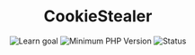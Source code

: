 <div align="center">

# CookieStealer

![Learn goal](https://img.shields.io/badge/Learn-XSS%20(Cross%20Site%20Scripting)-blueviolet) ![Minimum PHP Version](https://img.shields.io/badge/PHP--version-%3E%3D7.4-informational) ![Status](https://img.shields.io/badge/Status-Work%20in%20progress-yellow)

</div>